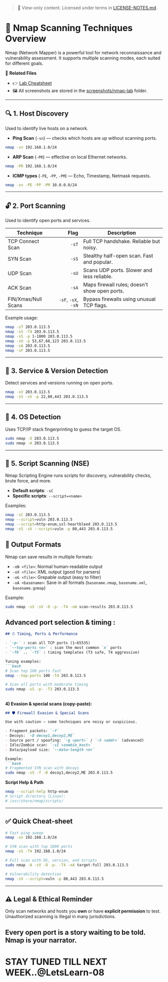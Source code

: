 > 📄 View-only content. Licensed under terms in [LICENSE-NOTES.md](../LICENSE-NOTES.md).


# 🧠 Nmap Scanning Techniques Overview

Nmap (Network Mapper) is a powerful tool for network reconnaissance and vulnerability assessment. It supports multiple scanning modes, each suited for different goals.

📄 **Related Files**  
- 👉 [Lab Cheatsheet](./lab-cheatsheet.md)  
- 🖼️ All screenshots are stored in the [screenshots/nmap-lab](https://github.com/LetsLearn-08/Roadmap---Penetration-Testing/tree/main/screenshots/nmap-lab) folder.

---

## 🔍 1. Host Discovery  
Used to identify live hosts on a network.

- **Ping Scan** (`-sn`) — checks which hosts are up without scanning ports.  
```bash
nmap -sn 192.168.1.0/24
```

- **ARP Scan** (`-PR`) — effective on local Ethernet networks.  
```bash
nmap -PR 192.168.1.0/24
```

- **ICMP types** (`-PE`, `-PP`, `-PM`) — Echo, Timestamp, Netmask requests.  
```bash
nmap -sn -PE -PP -PM 10.0.0.0/24
```

---

## 🔓 2. Port Scanning  
Used to identify open ports and services.

| Technique            | Flag              | Description                                       |
|----------------------|------------------:|---------------------------------------------------|
| TCP Connect Scan     | `-sT`             | Full TCP handshake. Reliable but noisy.          |
| SYN Scan             | `-sS`             | Stealthy half-open scan. Fast and popular.       |
| UDP Scan             | `-sU`             | Scans UDP ports. Slower and less reliable.       |
| ACK Scan             | `-sA`             | Maps firewall rules; doesn't show open ports.    |
| FIN/Xmas/Null Scans  | `-sF`, `-sX`, `-sN`| Bypass firewalls using unusual TCP flags.        |

Example usage:
```bash
nmap -sT 203.0.113.5
nmap -sS -T4 203.0.113.5
nmap -sS -p 1-1000 203.0.113.5
nmap -sU -p 53,67,68,123 203.0.113.5
nmap -sA 203.0.113.5
nmap -sF 203.0.113.5
```

---

## 🧬 3. Service & Version Detection  
Detect services and versions running on open ports.

```bash
nmap -sV 203.0.113.5
nmap -sS -sV -p 22,80,443 203.0.113.5
```

---

## 🧪 4. OS Detection  
Uses TCP/IP stack fingerprinting to guess the target OS.

```bash
sudo nmap -O 203.0.113.5
sudo nmap -A 203.0.113.5
```

---

## 🧠 5. Script Scanning (NSE)  
Nmap Scripting Engine runs scripts for discovery, vulnerability checks, brute force, and more.

- **Default scripts**: `-sC`  
- **Specific scripts**: `--script=<name>`

Examples:
```bash
nmap -sC 203.0.113.5
nmap --script=vuln 203.0.113.5
nmap --script=http-enum,ssl-heartbleed 203.0.113.5
nmap -sS -sV --script=vuln -p 80,443 203.0.113.5
```

## 📁 Output Formats

Nmap can save results in multiple formats:

- `-oN <file>`: Normal human-readable output  
- `-oX <file>`: XML output (good for parsers)  
- `-oG <file>`: Grepable output (easy to filter)  
- `-oA <basename>`: Save in all formats (`basename.nmap`, `basename.xml`, `basename.gnmap`)

Example:
```bash
sudo nmap -sS -sV -O -p- -T4 -oA scan-results 203.0.113.5
```

## Advanced port selection & timing :
```markdown
## ⏱ Timing, Ports & Performance

- `-p-` : scan all TCP ports (1–65535)  
- `--top-ports <n>` : scan the most common `n` ports  
- `-T0` .. `-T5` : timing templates (T3 safe, T4 aggressive)

Tuning examples:
```bash
# Scan top 100 ports fast
nmap --top-ports 100 -T4 203.0.113.5

# Scan all ports with moderate timing
sudo nmap -sS -p- -T3 203.0.113.5
```

## 
**4) Evasion & special scans (copy-paste):**
```markdown
## 🛡 Firewall Evasion & Special Scans

Use with caution — some techniques are noisy or suspicious.

- Fragment packets: `-f`  
- Decoys: `-D decoy1,decoy2,ME`  
- Source port / spoofing: `-g <port>` / `-S <addr>` (advanced)  
- Idle/Zombie scan: `-sI <zombie_host>`  
- Data/payload size: `--data-length <n>`

Example:
```bash
# Fragmented SYN scan with decoys
sudo nmap -sS -f -D decoy1,decoy2,ME 203.0.113.5
```


**Script Help & Path**
```bash
nmap --script-help http-enum
# Script directory (Linux):
# /usr/share/nmap/scripts/
```

---

## ✅ Quick Cheat-sheet
```bash
# Fast ping sweep
nmap -sn 192.168.1.0/24

# SYN scan with top 1000 ports
nmap -sS -T4 192.168.1.0/24

# Full scan with OS, version, and scripts
sudo nmap -A -sV -O -p- -T4 -oA target-full 203.0.113.5

# Vulnerability detection
nmap -sV --script=vuln -p 80,443 203.0.113.5
```

---

## ⚠️ Legal & Ethical Reminder  
Only scan networks and hosts you **own** or have **explicit permission** to test. Unauthorized scanning is illegal in many jurisdictions.

## Every open port is a story waiting to be told. Nmap is your narrator.

 # STAY TUNED TILL NEXT WEEK..@LetsLearn-08
